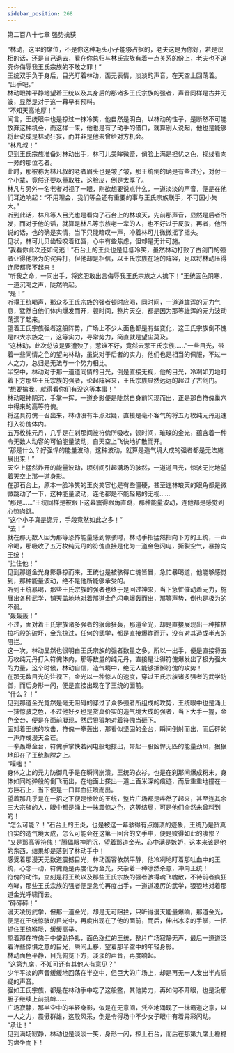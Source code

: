 ```yaml
---
sidebar_position: 268
---
```

 第二百八十七章 强势擒获


“林动，这里的席位，不是你这种毛头小子能够占据的，老夫这是为你好，若是识相的话，还是自己退去，看在你总归与林氏宗族有着一点关系的份上，老夫也不追究你侮辱我王氏宗族的不敬之罪！”  
王统双手负于身后，目光盯着林动，面无表情，淡淡的声音，在天空上回荡着。  
“出手吧。”  
林动眼神平静地望着王统以及其身后的那诸多王氏宗族的强者，声音同样是古井无波，显然是对于这一幕早有预料。  
“不知天高地厚！”  
闻言，王统眼中也是掠过一抹冷笑，他自然是明白，以林动的性子，是断然不可能放弃这种机会，而这样一来，他也是有了动手的借口，就算别人说起，他也是能够将此说成是林动狂妄，而并非是他未曾给对方机会。  
“林凡叔！”  
见到王氏宗族准备对林动出手，林可儿美眸微蹙，俏脸上满是担忧之色，视线看向一旁的那位老者。  
此时，那被称为林凡叔的老者眉头也是皱了皱，那王统倒的确是有些过分，对付一个小辈，竟然还要以量取胜，这脸皮，倒是太厚了。  
林凡与另外一名老者对视了一眼，刚欲想要说点什么，一道淡淡的声音，便是在他们耳边响起：“不用理会，我们等会还有重要的事与王氏宗族联手，不可因小失大。”  
听到此话，林凡等人目光也是看向了石台上的林琅天，先前那声音，显然是后者所发，而对于他的话，就算是林凡等宗族老一辈的人，也不好过于反驳，再者，他所说的话，也的确是实情，当下只能暗叹一声，冲着林可儿微微摇了摇头。  
见状，林可儿贝齿轻咬着红唇，心中有些焦虑，但却是无计可施。  
“我看你此次还如何逃！”石台上的王炎也是低低冷笑，虽然林动打败了古剑门的强者让得他极为的诧异打，但他却是相信，以王氏宗族在场的阵容，足以将林动压得连爬都爬不起来！  
“听我之命，一同出手，将这胆敢出言侮辱我王氏宗族之人擒下！”王统面色阴寒，一道沉喝之声，陡然响起。  
“是！”  
听得王统喝声，那众多王氏宗族的强者顿时应喝，同时间，一道道雄浑的元力气息，猛然自他们体内爆发而开，顿时间，整片天空，都是因为那等雄浑的元力波动荡漾了起来。  
望着王氏宗族强者这般阵势，广场上不少人面色都是有些变化，这王氏宗族倒不愧是四大宗族之一，这等实力，寻常势力，简直就是望尘莫及。  
“这林动，此次总该是要遭殃了，惹谁不好，竟然去惹王氏宗族……”一些目光，带着一些同情之色的望向林动，虽说对于后者的实力，他们也是相当的佩服，不过一人之力，总归是无法与一个势力相比。  
半空中，林动对于那一道道同情的目光，倒是直接无视，他的目光，冷冽如刀地盯着下方那些王氏宗族的强者，论起阵容来，王氏宗族显然远远的超过了古剑门。  
“想要擒我，就得看你们有没这等本事！”  
林动眼神阴沉，手掌一挥，一道身影便是陡然自身前闪现而出，正是那自符傀巢穴中得来的高等符傀。  
将这具符傀一召出来，林动没有半点迟疑，直接是毫不客气的将五万枚纯元丹迅速打入符傀体内。  
五万枚纯元丹，几乎是在刹那间被符傀所吸收，顿时间，璀璨的金光，蕴含着一种令无数人动容的可怕能量波动，自天空上飞快地扩散而开。  
“那是什么？好强悍的能量波动，这种波动，就算是造气境大成的强者都是无法施展出来！”  
天空上猛然炸开的能量波动，顷刻间引起满场的骇然，一道道目光，惊骇无比地望着天空上那一道身影。  
在那石台上，原本一脸冷笑的王炎笑容也是有些僵硬，甚至连林琅天的眼角都是微微跳动了一下，这种能量波动，连他都是不能轻易的无视……  
“那是……”王统同样是被眼下这幕震得眼角直跳，那种能量波动，连他都是感觉到心惊肉跳。  
“这个小子真是诡异，手段竟然如此之多！”  
“去！”  
就在那无数人因为那等恐怖能量感到惊骇时，林动手指猛然指向下方的王统，一声冷喝，那吸收了五万枚纯元丹的符傀直接是化为一道金色闪电，撕裂空气，暴掠向王统！  
“拦住他！”  
见到那道金光身影暴掠而来，王统也是被骇得亡魂皆冒，急忙暴喝道，他能够感觉到，那种能量波动，绝不是他所能够承受的。  
听到王统暴喝，那些王氏宗族的强者也终于是回过神来，当下急忙催动着元力，施展出各种武学，铺天盖地地对着那道金色闪电爆轰而出，那等声势，倒也是极为的不弱。  
“轰轰轰！”  
不过，面对着王氏宗族诸多强者的狠命狂轰，那道金光，却是直接展现出一种摧枯拉朽般的破坏，金光掠过，任何的武学，都是直接爆炸而开，没有对其造成半点的阻拦。  
这一次，林动显然也很明白王氏宗族的强者数量之多，所以一出手，便是直接将五万枚纯元丹打入符傀体内，那等数量的纯元丹，直接是让得符傀爆发出了极为强大的力量，这个时候，林动自信，造气境中，绝无人能够抵御符傀的攻势！  
在那无数目光的注视下，金光以一种惊人的速度，穿过王氏宗族诸多强者的武学防御，而后身形一闪，便是直接出现在了王统的面前。  
“什么？！”  
见到那道金光竟然是毫无阻碍的穿过了众多强者所组成的攻势，王统眼中也是涌上一抹惊骇之色，不过他好歹也是货真价实的造气境大成的强者，当下大手一握，金色金台，便是在面前凝现，然后狠狠地对着符傀当砸下。  
面对着王统的攻击，符傀一拳轰出，那看似坚固的金台，瞬间倒射而出，而后砰的一声炸成漫天金芒。  
一拳轰爆金台，符傀手掌快若闪电般地掠出，带起一股凶悍无匹的能量劲风，狠狠地印在了王统胸膛之上。  
“噗嗤！”  
身体之上的元力防御几乎是在瞬间崩溃，王统的衣衫，也是在刹那间爆成粉末，身体如同炮弹般的倒飞而出，在地面上搽出一道上百米深的痕迹，而后重重地撞在一方巨石上，当下便是一口鲜血狂喷而出。  
望着那几乎是在一招之下便是惨败的王统，整片广场都是哗然了起来，甚至连其余三大宗族的人，眼中都是涌上一抹震惊之色，这等结局，可是他们全然未曾料到的！  
“怎么可能？！”石台上的王炎，也是被这一幕骇得有点崩溃的迹象，王统乃是货真价实的造气境大成，怎么可能会在这第一回合的交手中，便是败得如此的凄惨？  
“又是那高等符傀！”腾儡眼神阴沉，望着那道金光，心中满是嫉妒，这本来该是他的东西，结果却是落到了林动手中！  
感受着那漫天无数道震撼目光，林动面容依然平静，他冷冽地盯着那吐血中的王统，心念一动，符傀竟是再度化为金光，夹杂着一种凛然杀意，冲向王统！  
符傀的动作，立刻是将王统以及那些王氏宗族的强者骇得魂飞魄散，不待前者疯狂咆哮，那些王氏宗族的强者便是急忙再度出手，一道道凌厉的武学，狠狠地对着那道金光呼啸而去。  
“砰砰砰！”  
漫天凌厉武学，但那一道金光，却是无可阻拦，只听得漫天能量爆响，那道金光，便是在王统惊骇的目光中，再度出现在了他的面前，而后，伸出冰凉的手掌，一把抓住王统喉咙，缓缓高举。  
望着那在符傀手中使劲挣扎，面色涨红的王统，整片广场寂静无声，最后一道道泛着许些惊惧之意的目光，瞬间上移，望着那半空中的年轻身影。  
林动面色平静，目光俯览下方，淡淡的声音，再度响起。  
“这第九席，不知可还有其他人有意见？”  
少年平淡的声音缓缓地回荡在半空中，但巨大的广场上，却是再无一人发出半点质疑的声音。  
强如王氏宗族，都是在林动手中吃了这般鳖，其他势力，再如何不开眼，也是没那胆子继续上前挑衅……  
广场寂静，那半空中的年轻身影，似是在无意间，凭空地涌现了一抹霸道之意，以一人之力，震慑群雄，这般风采，倒是令得场中不少女子眼中有着异彩闪动。  
“承让！”  
见到满场寂静，林动也是淡淡一笑，身形一闪，掠上石台，而后在那第九席上稳稳的盘坐而下！  
  
  
